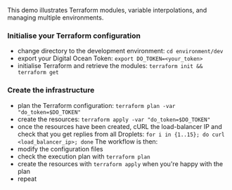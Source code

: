 This demo illustrates Terraform modules, variable interpolations, and managing multiple environments.
### Initialise your Terraform configuration
* change directory to the development environment: `cd environment/dev`
* export your Digital Ocean Token: `export DO_TOKEN=<your_token>`
* initialise Terraform and retrieve the modules: `terraform init && terraform get`
### Create the infrastructure
* plan the Terraform configuration: `terraform plan -var "do_token=$DO_TOKEN"`
* create the resources: `terraform apply -var "do_token=$DO_TOKEN"`
* once the resources have been created, cURL the load-balancer IP and check that you get replies from all Droplets: `for i in {1..15}; do curl <load_balancer_ip>; done`
The workflow is then:
* modify the configuration files
* check the execution plan with `terraform plan`
* create the resources with `terraform apply` when you're happy with the plan
* repeat
